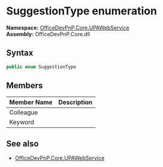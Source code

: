 # SuggestionType  enumeration
  

**Namespace:** [OfficeDevPnP.Core.UPAWebService](OfficeDevPnP.Core.UPAWebService.md)  
**Assembly:** OfficeDevPnP.Core.dll  
## Syntax
```C#
public enum SuggestionType
```
## Members
|**Member Name**|**Description**|
|:-----|:-----|
| Colleague | 
| Keyword | 

## See also
- [OfficeDevPnP.Core.UPAWebService](OfficeDevPnP.Core.UPAWebService.md)
